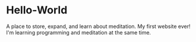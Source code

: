 # Hello-World
A place to store, expand, and learn about meditation. My first website ever! I'm learning programming and meditation at the same time.

